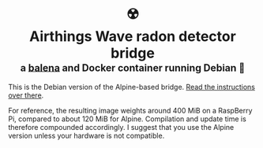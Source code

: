 <h1 align="center">
  <a name="top">☢️</a><br/>Airthings Wave radon detector bridge<br/> <sup><sub>a <a href="https://balena.io">balena</a> and Docker container running Debian 🐳</sub></sup>
</h1>

This is the Debian version of the Alpine-based bridge. [Read the instructions over there](https://github.com/renemarc/balena-airthingswave).

For reference, the resulting image weights around 400 MiB on a RaspBerry Pi, compared to about 120 MiB for Alpine. Compilation and update time is therefore compounded accordingly. I suggest that you use the Alpine version unless your hardware is not compatible.
